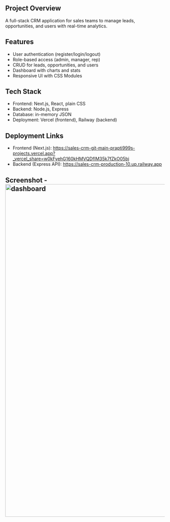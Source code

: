 ## Project Overview
  A full-stack CRM application for sales teams to manage leads, opportunities, and users with real-time analytics.

## Features
  - User authentication (register/login/logout)
  - Role-based access (admin, manager, rep)
  - CRUD for leads, opportunities, and users
  - Dashboard with charts and stats
  - Responsive UI with CSS Modules

## Tech Stack
  - Frontend: Next.js, React, plain CSS
  - Backend: Node.js, Express
  - Database: in-memory JSON
  - Deployment: Vercel (frontend), Railway (backend)

## Deployment Links
   * Frontend (Next.js): https://sales-crm-git-main-prapti999s-projects.vercel.app?_vercel_share=w0kFyehG160kHMVQDfIM35k7fZkO05bj
   * Backend (Express API): https://sales-crm-production-10.up.railway.app


## Screenshot - <img width="1680" height="1050" alt="dashboard" src="https://github.com/user-attachments/assets/e4ed5ac8-a859-4421-a102-c6eaadbc4239" />

